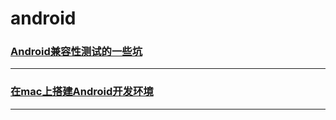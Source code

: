 android
=======

### [Android兼容性测试的一些坑](compatible-hole)

---

### [在mac上搭建Android开发环境](mac-install-android)

---
